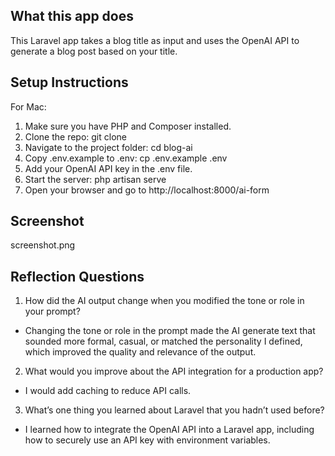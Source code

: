 ## What this app does 
This Laravel app takes a blog title as input and uses the OpenAI API to generate a blog post based on your title. 

## Setup Instructions
For Mac:
1. Make sure you have PHP and Composer installed.
2. Clone the repo: git clone <your-repo-url>
3. Navigate to the project folder: cd blog-ai
4. Copy .env.example to .env: cp .env.example .env
5. Add your OpenAI API key in the .env file.
6. Start the server: php artisan serve
7. Open your browser and go to http://localhost:8000/ai-form

## Screenshot 
screenshot.png

## Reflection Questions 
1. How did the AI output change when you modified the tone or role in your prompt?
- Changing the tone or role in the prompt made the AI generate text that sounded more formal, casual, or matched the personality I defined, which improved the quality and relevance of the output.

2. What would you improve about the API integration for a production app?
- I would add caching to reduce API calls.

3. What’s one thing you learned about Laravel that you hadn’t used before?
- I learned how to integrate the OpenAI API into a Laravel app, including how to securely use an API key with environment variables.

